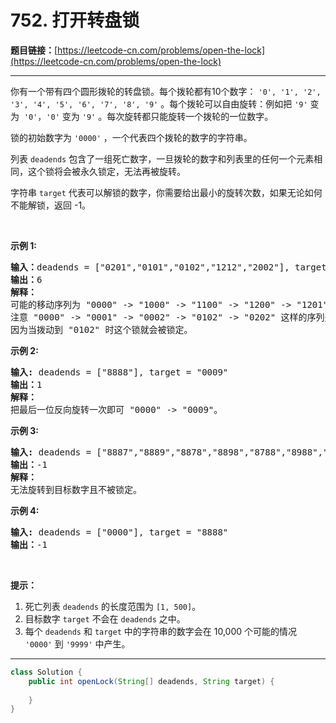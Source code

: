 # 752. 打开转盘锁

**题目链接：**[https://leetcode-cn.com/problems/open-the-lock](https://leetcode-cn.com/problems/open-the-lock)

---

<div class="content__1Y2H">
 <div class="notranslate">
  <p>你有一个带有四个圆形拨轮的转盘锁。每个拨轮都有10个数字： <code>'0', '1', '2', '3', '4', '5', '6', '7', '8', '9'</code> 。每个拨轮可以自由旋转：例如把 <code>'9'</code> 变为&nbsp; <code>'0'</code><font face="Helvetica Neue, Helvetica, Arial, sans-serif" color="#333333"><span style="background-color:#ffffff; font-size:14px">，</span></font><code>'0'</code> 变为 <code>'9'</code> 。每次旋转都只能旋转一个拨轮的一位数字。</p> 
  <p>锁的初始数字为 <code>'0000'</code> ，一个代表四个拨轮的数字的字符串。</p> 
  <p>列表 <code>deadends</code> 包含了一组死亡数字，一旦拨轮的数字和列表里的任何一个元素相同，这个锁将会被永久锁定，无法再被旋转。</p> 
  <p>字符串 <code>target</code> 代表可以解锁的数字，你需要给出最小的旋转次数，如果无论如何不能解锁，返回 -1。</p> 
  <p>&nbsp;</p> 
  <p><strong>示例 1:</strong></p> 
  <pre class="language-text"><strong>输入：</strong>deadends = ["0201","0101","0102","1212","2002"], target = "0202"
<strong>输出：</strong>6
<strong>解释：</strong>
可能的移动序列为 "0000" -&gt; "1000" -&gt; "1100" -&gt; "1200" -&gt; "1201" -&gt; "1202" -&gt; "0202"。
注意 "0000" -&gt; "0001" -&gt; "0002" -&gt; "0102" -&gt; "0202" 这样的序列是不能解锁的，
因为当拨动到 "0102" 时这个锁就会被锁定。
</pre> 
  <p><strong>示例 2:</strong></p> 
  <pre class="language-text"><strong>输入:</strong> deadends = ["8888"], target = "0009"
<strong>输出：</strong>1
<strong>解释：</strong>
把最后一位反向旋转一次即可 "0000" -&gt; "0009"。
</pre> 
  <p><strong>示例 3:</strong></p> 
  <pre class="language-text"><strong>输入:</strong> deadends = ["8887","8889","8878","8898","8788","8988","7888","9888"], target = "8888"
<strong>输出：</strong>-1
<strong>解释：
</strong>无法旋转到目标数字且不被锁定。
</pre> 
  <p><strong>示例 4:</strong></p> 
  <pre class="language-text"><strong>输入:</strong> deadends = ["0000"], target = "8888"
<strong>输出：</strong>-1
</pre> 
  <p>&nbsp;</p> 
  <p><strong>提示：</strong></p> 
  <ol> 
   <li>死亡列表 <code>deadends</code> 的长度范围为 <code>[1, 500]</code>。</li> 
   <li>目标数字 <code>target</code> 不会在 <code>deadends</code> 之中。</li> 
   <li>每个 <code>deadends</code> 和 <code>target</code> 中的字符串的数字会在 10,000 个可能的情况 <code>'0000'</code> 到 <code>'9999'</code> 中产生。</li> 
  </ol> 
 </div>
</div>

---

```java
class Solution {
    public int openLock(String[] deadends, String target) {
        
    }
}
```